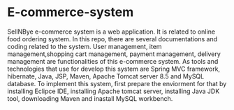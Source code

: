 # E-commerce-system
SellNBye e-commerce system is a web application. It is related to online food ordering system. In this repo, there are several documentations and coding related to the system.
User management, item management,shopping cart management, payment management, delivery management are functionalities of this e-commerce system. As tools and technologies that use for develop this system are Spring MVC framework, hibernate, Java, JSP, Maven, Apache Tomcat server 8.5 and MySQL database. To implement this system, first prepare the enviorment for that by installing Eclipce IDE, installing Apache tomcat server, installing Java JDK tool, downloading Maven and inastall MySQL workbench. 
